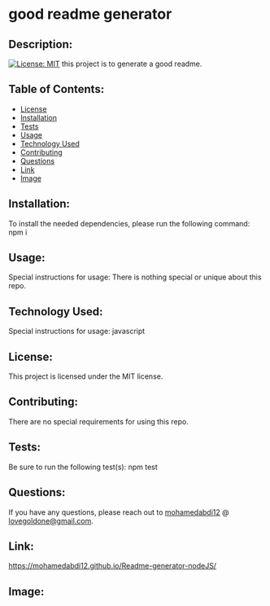 # good readme generator
    
## Description: 
[![License: MIT](https://img.shields.io/badge/License-MIT-yellow.svg)](https://opensource.org/licenses/MIT)
this project is to generate a good readme.
    
## Table of Contents: 
* [License](#license)
* [Installation](#installation)
* [Tests](#tests)
* [Usage](#usage)
* [Technology Used](#technology-used)
* [Contributing](#contributing)
* [Questions](#questions)
* [Link](#link)
* [Image](#image)
    
## Installation: 
To install the needed dependencies, please run the following command: npm i
    
## Usage: 
    
Special instructions for usage: There is nothing special or unique about this repo.
## Technology Used: 
    
Special instructions for usage: javascript
    
## License: 
    
This project is licensed under the MIT license.
    
## Contributing: 
There are no special requirements for using this repo.
    
## Tests: 
Be sure to run the following test(s): npm test
    
## Questions: 
    
If you have any questions, please reach out to [mohamedabdi12](https://github.com/mohamedabdi12) @ lovegoldone@gmail.com.
## Link: 
https://mohamedabdi12.github.io/Readme-generator-nodeJS/
## Image:
![]()